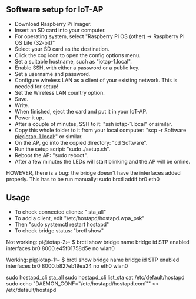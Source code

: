 ## Software setup for IoT-AP

 * Download Raspberry Pi Imager.
 * Insert an SD card into your computer.
 * For operating system, select "Raspberry Pi OS (other) -> Raspberry Pi OS Lite (32-bit)"
 * Select your SD card as the destination.
 * Click the cog icon to open the config options menu.
 * Set a suitable hostname, such as "iotap-1.local".
 * Enable SSH, with either a password or a public key.
 * Set a username and password.
 * Configure wireless LAN as a client of your existing network. This is needed for setup!
 * Set the Wireless LAN country option.
 * Save.
 * Write.
 * When finished, eject the card and put it in your IoT-AP.
 * Power it up.
 * After a couple of minutes, SSH to it: "ssh iotap-1.local" or similar.
 * Copy this whole folder to it from your local computer: "scp -r Software pi@iotap-1.local:" or similar.
 * On the AP, go into the copied directory: "cd Software".
 * Run the setup script: "sudo ./setup.sh".
 * Reboot the AP: "sudo reboot".
 * After a few minutes the LEDs will start blinking and the AP will be online.

HOWEVER, there is a bug: the bridge doesn't have the interfaces added properly.
This has to be run manually:
  sudo brctl addif br0 eth0

## Usage

 * To check connected clients: " sta_all"
 * To add a client, edit "/etc/hostapd/hostapd.wpa_psk"
 * Then "sudo systemctl restart hostapd"
 * To check bridge status: "brctl show"

Not working:
pi@iotap-2:~ $ brctl show
bridge name	bridge id		STP enabled	interfaces
br0		8000.e45f01758d5e	no		wlan0

Working:
pi@iotap-1:~ $ brctl show
bridge name	bridge id		STP enabled	interfaces
br0		8000.b827eb19ea24	no		eth0
							wlan0

sudo hostapd_cli sta_all
sudo hostapd_cli list_sta
cat /etc/default/hostapd
sudo echo "DAEMON_CONF=\"/etc/hostapd/hostapd.conf\"" >> /etc/default/hostapd
